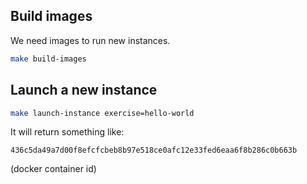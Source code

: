 ## Build images

We need images to run new instances.

```bash
make build-images
```

## Launch a new instance

```bash
make launch-instance exercise=hello-world
```

It will return something like:

```
436c5da49a7d00f8efcfcbeb8b97e518ce0afc12e33fed6eaa6f8b286c0b663b
```

(docker container id)
